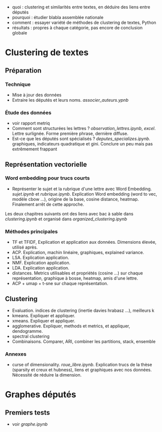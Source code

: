 * quoi : clustering et similarités entre textes, en déduire des liens entre députés
* pourquoi : étudier blabla assemblée nationale
* comment : essayer variété de méthodes de clustering de textes, Python
* résultats : propres à chaque catégorie, pas encore de conclusion globale

# Clustering de textes
## Préparation
### Technique
* Mise à jour des données
* Extraire les députés et leurs noms.  *associer_auteurs.ypnb*

### Étude des données
* voir rapport metriq
* Comment sont structurées les lettres ? *observation_lettres.ipynb*, *excel*. Lettre surlignée. Forme première phrase, dernière diffuse.
* Est-ce que les députés sont spécialisés ? *deputes_specializes.ipynb*. graphiques, indicateurs quadratique et gini. Conclure un peu mais pas extrêmement frappant

## Représentation vectorielle
### Word embedding pour trucs courts
* Représenter le sujet et la rubrique d'une lettre avec Word Embedding. *sujet.ipynb* et *rubrique.ipynb*. Explication Word embedding (word to vec, modèle cbow ...), origine de la base, cosine distance, heatmap. Finalement arrêt de cette approche.


Les deux chapitres suivants ont des liens avec bac à sable dans *clustering.ipynb* et organisé dans *organized_clustering.ipynb*

### Méthodes principales
* TF et TFIDF, Explication et application aux données. Dimensions élevée, utilisé après.
* ACP. Explication, machin linéaire, graphiques, explained variance.
* LSA. Explication application.
* NMF. Explication application.
* LDA. Explication application.
* distances. Metrics utilisables et propriétés (cosine ...) sur chaque représentation, graphique à bosse, heatmap, amis d'une lettre.
* ACP + umap + t-sne sur chaque représentation.

## Clustering
* Evaluation. indices de clustering (inertie davies hrabasz ...), meilleurs k
* kmeans. Expliquer et appliquer.
* xmeans. Expliquer et appliquer.
* agglomerative. Expliquer, methods et metrics, et appliquer, dendogramme.
* spectral clustering
* Combinaisons. Comparer, ARI, combiner les partitions, stack, ensemble

### Annexes
* curse of dimensionality. *roue_libre.ipynb*. Explication trucs de la thèse (sparsity et creux et hubness), liens et graphiques avec nos données. Nécessité de réduire la dimension.

# Graphes députés
## Premiers tests
* voir *graphe.ipynb*
